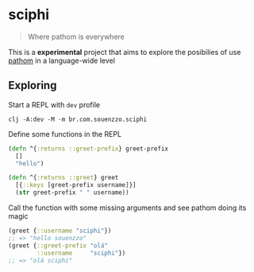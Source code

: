 # sciphi

> Where pathom is everywhere

This is a **experimental** project that aims to explore the posibilies of use [pathom](https://pathom3.wsscode.com/) in
a language-wide level


## Exploring

Start a REPL with `dev` profile

```shell
clj -A:dev -M -m br.com.souenzzo.sciphi
```

Define some functions in the REPL

```clojure
(defn ^{:returns ::greet-prefix} greet-prefix
  []
  "hello")

(defn ^{:returns ::greet} greet
  [{::keys [greet-prefix username]}]
  (str greet-prefix " " username))
```

Call the function with some missing arguments and see pathom doing its magic

```clojure
(greet {::username "sciphi"})
;; => "hello souenzzo"
(greet {::greet-prefix "olá"
        ::username     "sciphi"})
;; => "olá sciphi"
```
